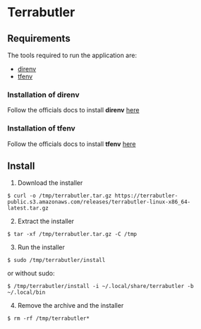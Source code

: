 # Terrabutler

## Requirements

The tools required to run the application are:
- [direnv](https://direnv.net/)
- [tfenv](https://github.com/tfutils/tfenv)

### Installation of direnv

Follow the officials docs to install **direnv** [here](https://direnv.net/docs/installation.html)

### Installation of tfenv

Follow the officials docs to install **tfenv** [here](https://github.com/tfutils/tfenv#installation)

## Install

1. Download the installer
```
$ curl -o /tmp/terrabutler.tar.gz https://terrabutler-public.s3.amazonaws.com/releases/terrabutler-linux-x86_64-latest.tar.gz
```

2. Extract the installer
```
$ tar -xf /tmp/terrabutler.tar.gz -C /tmp
```

3. Run the installer
```
$ sudo /tmp/terrabutler/install
```
or without sudo:
```
$ /tmp/terrabutler/install -i ~/.local/share/terrabutler -b ~/.local/bin
```

4. Remove the archive and the installer
```
$ rm -rf /tmp/terrabutler*
```
